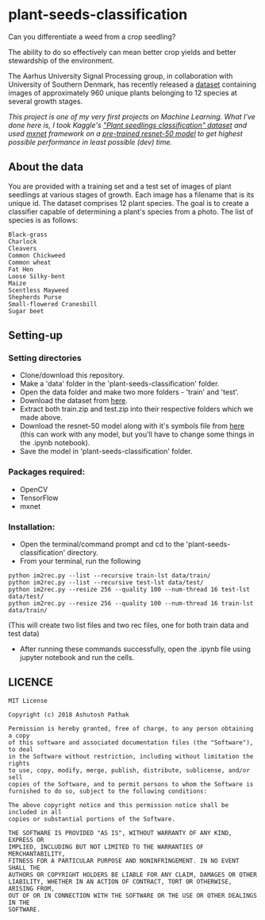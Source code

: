 # plant-seeds-classification
Can you differentiate a weed from a crop seedling?

The ability to do so effectively can mean better crop yields and better stewardship of the environment.

The Aarhus University Signal Processing group, in collaboration with University of Southern Denmark, has recently released a [dataset](https://vision.eng.au.dk/plant-seedlings-dataset/) containing images of approximately 960 unique plants belonging to 12 species at several growth stages.

_This project is one of my very first projects on Machine Learning. What I've done here is, I took Kaggle's ["Plant seedlings classification" dataset](https://www.kaggle.com/c/plant-seedlings-classification/data) and used [mxnet](https://mxnet.apache.org/) framework on a [pre-trained resnet-50 model](http://data.mxnet.io/mxnet/models/imagenet-11k-place365-ch/) to get highest possible performance in least possible (dev) time._

## About the data
You are provided with a training set and a test set of images of plant seedlings at various stages of growth. Each image has a filename that is its unique id. The dataset comprises 12 plant species. The goal is to create a classifier capable of determining a plant's species from a photo. The list of species is as follows:

```
Black-grass
Charlock
Cleavers
Common Chickweed
Common wheat
Fat Hen
Loose Silky-bent
Maize
Scentless Mayweed
Shepherds Purse
Small-flowered Cranesbill
Sugar beet
```

## Setting-up
### Setting directories
* Clone/download this repository.
* Make a 'data' folder in the 'plant-seeds-classification' folder.
* Open the data folder and make two more folders - 'train' and 'test'.
* Download the dataset from [here](https://www.kaggle.com/c/plant-seedlings-classification/data).
* Extract both train.zip and test.zip into their respective folders which we made above.
* Download the resnet-50 model along with it's symbols file from [here](http://data.mxnet.io/mxnet/models/imagenet-11k-place365-ch/) (this can work with any model, but you'll have to change some things in the .ipynb notebook).
* Save the model in 'plant-seeds-classification' folder.

### Packages required:
* OpenCV
* TensorFlow
* mxnet

### Installation:
* Open the terminal/command prompt and cd to the 'plant-seeds-classification' directory.
* From your terminal, run the following
```
python im2rec.py --list --recursive train-lst data/train/
python im2rec.py --list --recursive test-lst data/test/
python im2rec.py --resize 256 --quality 100 --num-thread 16 test-lst data/test/
python im2rec.py --resize 256 --quality 100 --num-thread 16 train-lst data/train/
```
(This will create two list files and two rec files, one for both train data and test data)
* After running these commands successfully, open the .ipynb file using jupyter notebook and run the cells.

## LICENCE
```
MIT License

Copyright (c) 2018 Ashutosh Pathak

Permission is hereby granted, free of charge, to any person obtaining a copy
of this software and associated documentation files (the "Software"), to deal
in the Software without restriction, including without limitation the rights
to use, copy, modify, merge, publish, distribute, sublicense, and/or sell
copies of the Software, and to permit persons to whom the Software is
furnished to do so, subject to the following conditions:

The above copyright notice and this permission notice shall be included in all
copies or substantial portions of the Software.

THE SOFTWARE IS PROVIDED "AS IS", WITHOUT WARRANTY OF ANY KIND, EXPRESS OR
IMPLIED, INCLUDING BUT NOT LIMITED TO THE WARRANTIES OF MERCHANTABILITY,
FITNESS FOR A PARTICULAR PURPOSE AND NONINFRINGEMENT. IN NO EVENT SHALL THE
AUTHORS OR COPYRIGHT HOLDERS BE LIABLE FOR ANY CLAIM, DAMAGES OR OTHER
LIABILITY, WHETHER IN AN ACTION OF CONTRACT, TORT OR OTHERWISE, ARISING FROM,
OUT OF OR IN CONNECTION WITH THE SOFTWARE OR THE USE OR OTHER DEALINGS IN THE
SOFTWARE.
```
